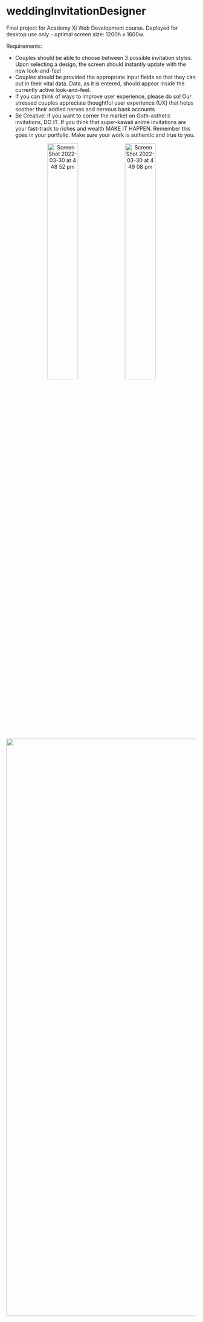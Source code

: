 # weddingInvitationDesigner
Final project for Academy Xi Web Development course.
Deployed for desktop use only - optimal screen size: 1200h x 1600w. 

Requirements:
- Couples should be able to choose between 3 possible invitation styles. Upon selecting a design, the screen should instantly update with the new look-and-feel
- Couples should be provided the appropriate input fields so that they can put in their vital data. Data, as it is entered, should appear inside the currently active look-and-feel.
- If you can think of ways to improve user experience, please do so! Our stressed couples appreciate thoughtful user experience (UX) that helps soother their addled nerves and nervous bank accounts
- Be Creative! If you want to corner the market on Goth-asthetic invitations, DO IT. If you think that super-kawaii anime invitations are your fast-track to riches and wealth MAKE IT HAPPEN. Remember this goes in your portfolio. Make sure your work is authentic and true to you.

<p align="center">
  <img width="40%" alt="Screen Shot 2022-03-30 at 4 48 52 pm" src="https://user-images.githubusercontent.com/96323853/160761409-95d16806-455d-48cd-b5fb-7c4fed0cc367.png">
  <img width="40%" alt="Screen Shot 2022-03-30 at 4 49 08 pm" src="https://user-images.githubusercontent.com/96323853/160761418-e53457e0-d967-4298-bb32-54ea3c75806c.png">
</p>
<p align="center">
  <img width="1527" alt="Screen Shot 2022-03-30 at 5 01 11 pm" src="https://user-images.githubusercontent.com/96323853/160761919-11e6b122-4d10-4aa5-8205-728008f7fc0f.png">
</p>

